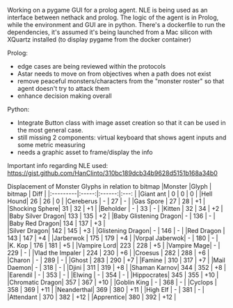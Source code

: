 Working on a pygame GUI for a prolog agent.
NLE is being used as an interface between nethack and prolog.
The logic of the agent is in Prolog, while the environment and GUI are in python.
There's a dockerfile to run the dependencies, it's assumed it's being launched from a Mac silicon with XQuartz installed (to display pygame from the docker container)

Prolog:
- edge cases are being reviewed within the protocols
- Astar needs to move on from objectives when a path does not exist
- remove peaceful monsters/characters from the "monster roster" so that agent doesn't try to attack them
- enhance decision making overall

Python:
- Integrate Button class with image asset creation so that it can be used in the most general case.
- still missing 2 components: virtual keyboard that shows agent inputs and some metric measuring 
- needs a graphic asset to frame/display the info

Important info regarding NLE used:
https://gist.github.com/HanClinto/310bc189dcb34b9628d5151b168a34b0

Displacement of Monster Glyphs in relation to bitmap 
|Monster   |Glyph  | bitmap | Diff  |
|:---------|:-----:|:------:|:---:  |
|Giant ant | 0     |  0     |  0    |
|Hell Hound| 26    |  26    |  0    |
|Cereberus | -     |  27    |  -    |
|Gas Spore | 27    |  28    |  +1   |
|Shocking Sphere| 31    |  32    |  +1   |
|Beholder  | -     |  33    |  -    |
|Kitten    | 32    |  34    |  +2   |
|Baby Silver Dragon| 133   |  135   |  +2   |
|Baby Glistening Dragon| -     |  136   |  -    | 
|Baby Red Dragon| 134   |  137   |  +3   |     
|Silver Dragon| 142   |  145   |  +3   |
|Glistening Dragon| -     |  146   |  -    |
|Red Dragon   | 143   |  147   |  +4   |
|Jarberwok | 175   |  179   |  +4   |
|Vorpal Jaberwok| -     |  180   |  -    |
|K. Kop    | 176   |  181   |  +5   |
|Vampire Lord| 223   |  228   |  +5   |
|Vampire Mage| -     |  229   |  -    |
|Vlad the Impaler    | 224   |  230   |  +6   |
|Croesus   | 282   |  288   |  +6   |
|Charon    | -     |  289   |  -    |
|Ghost     | 283   |  290   |  +7   |
|Famine    | 310   |  317   |  +7   | 
|Mail Daemon| -     |  318   |  -    |
|Djini     | 311   |  319   |  +8   | 
|Shaman Karnov| 344   |  352   |  +8   |
|Earendil  | -     |  353   |  -    |
|Elwing    | -     |  354   |  -    |
|Hippocrates| 345   |  355   |  +10  |
|Chromatic Dragon| 357   |  367   |  +10  |
|Goblin King | -     |  368   |  -    |
|Cyclops   | 358   |  369   |  +11  |
|Neanderthal| 369   |  380   |  +11    |
|High Elf  | -     |  381   |  -  |
|Attendant | 370   |  382   |  +12    |
|Apprentice| 380   |  392   |  +12  |
